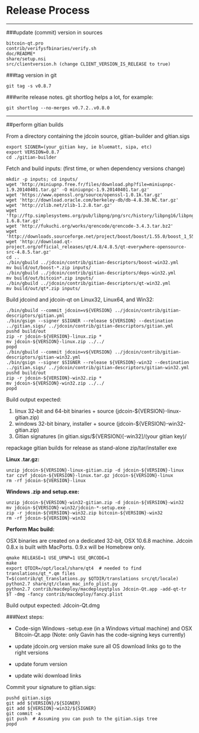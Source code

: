 Release Process
====================

* * *

###update (commit) version in sources


	bitcoin-qt.pro
	contrib/verifysfbinaries/verify.sh
	doc/README*
	share/setup.nsi
	src/clientversion.h (change CLIENT_VERSION_IS_RELEASE to true)

###tag version in git

	git tag -s v0.8.7

###write release notes. git shortlog helps a lot, for example:

	git shortlog --no-merges v0.7.2..v0.8.0

* * *

##perform gitian builds

 From a directory containing the jdcoin source, gitian-builder and gitian.sigs
  
	export SIGNER=(your gitian key, ie bluematt, sipa, etc)
	export VERSION=0.8.7
	cd ./gitian-builder

 Fetch and build inputs: (first time, or when dependency versions change)

	mkdir -p inputs; cd inputs/
	wget 'http://miniupnp.free.fr/files/download.php?file=miniupnpc-1.9.20140401.tar.gz' -O miniupnpc-1.9.20140401.tar.gz'
	wget 'https://www.openssl.org/source/openssl-1.0.1k.tar.gz'
	wget 'http://download.oracle.com/berkeley-db/db-4.8.30.NC.tar.gz'
	wget 'http://zlib.net/zlib-1.2.8.tar.gz'
	wget 'ftp://ftp.simplesystems.org/pub/libpng/png/src/history/libpng16/libpng-1.6.8.tar.gz'
	wget 'http://fukuchi.org/works/qrencode/qrencode-3.4.3.tar.bz2'
	wget 'http://downloads.sourceforge.net/project/boost/boost/1.55.0/boost_1_55_0.tar.bz2'
	wget 'http://download.qt-project.org/official_releases/qt/4.8/4.8.5/qt-everywhere-opensource-src-4.8.5.tar.gz'
	cd ..
	./bin/gbuild ../jdcoin/contrib/gitian-descriptors/boost-win32.yml
	mv build/out/boost-*.zip inputs/
	./bin/gbuild ../jdcoin/contrib/gitian-descriptors/deps-win32.yml
	mv build/out/bitcoin*.zip inputs/
	./bin/gbuild ../jdcoin/contrib/gitian-descriptors/qt-win32.yml
	mv build/out/qt*.zip inputs/

 Build jdcoind and jdcoin-qt on Linux32, Linux64, and Win32:
  
	./bin/gbuild --commit jdcoin=v${VERSION} ../jdcoin/contrib/gitian-descriptors/gitian.yml
	./bin/gsign --signer $SIGNER --release ${VERSION} --destination ../gitian.sigs/ ../jdcoin/contrib/gitian-descriptors/gitian.yml
	pushd build/out
	zip -r jdcoin-${VERSION}-linux.zip *
	mv jdcoin-${VERSION}-linux.zip ../../
	popd
	./bin/gbuild --commit jdcoin=v${VERSION} ../jdcoin/contrib/gitian-descriptors/gitian-win32.yml
	./bin/gsign --signer $SIGNER --release ${VERSION}-win32 --destination ../gitian.sigs/ ../jdcoin/contrib/gitian-descriptors/gitian-win32.yml
	pushd build/out
	zip -r jdcoin-${VERSION}-win32.zip *
	mv jdcoin-${VERSION}-win32.zip ../../
	popd

  Build output expected:

  1. linux 32-bit and 64-bit binaries + source (jdcoin-${VERSION}-linux-gitian.zip)
  2. windows 32-bit binary, installer + source (jdcoin-${VERSION}-win32-gitian.zip)
  3. Gitian signatures (in gitian.sigs/${VERSION}[-win32]/(your gitian key)/

repackage gitian builds for release as stand-alone zip/tar/installer exe

**Linux .tar.gz:**

	unzip jdcoin-${VERSION}-linux-gitian.zip -d jdcoin-${VERSION}-linux
	tar czvf jdcoin-${VERSION}-linux.tar.gz jdcoin-${VERSION}-linux
	rm -rf jdcoin-${VERSION}-linux

**Windows .zip and setup.exe:**

	unzip jdcoin-${VERSION}-win32-gitian.zip -d jdcoin-${VERSION}-win32
	mv jdcoin-${VERSION}-win32/jdcoin-*-setup.exe .
	zip -r jdcoin-${VERSION}-win32.zip bitcoin-${VERSION}-win32
	rm -rf jdcoin-${VERSION}-win32

**Perform Mac build:**

  OSX binaries are created on a dedicated 32-bit, OSX 10.6.8 machine.
  Jdcoin 0.8.x is built with MacPorts.  0.9.x will be Homebrew only.

	qmake RELEASE=1 USE_UPNP=1 USE_QRCODE=1
	make
	export QTDIR=/opt/local/share/qt4  # needed to find translations/qt_*.qm files
	T=$(contrib/qt_translations.py $QTDIR/translations src/qt/locale)
	python2.7 share/qt/clean_mac_info_plist.py
	python2.7 contrib/macdeploy/macdeployqtplus Jdcoin-Qt.app -add-qt-tr $T -dmg -fancy contrib/macdeploy/fancy.plist

 Build output expected: Jdcoin-Qt.dmg

###Next steps:

* Code-sign Windows -setup.exe (in a Windows virtual machine) and
  OSX Bitcoin-Qt.app (Note: only Gavin has the code-signing keys currently)

* update jdcoin.org version
  make sure all OS download links go to the right versions

* update forum version

* update wiki download links

Commit your signature to gitian.sigs:

	pushd gitian.sigs
	git add ${VERSION}/${SIGNER}
	git add ${VERSION}-win32/${SIGNER}
	git commit -a
	git push  # Assuming you can push to the gitian.sigs tree
	popd

